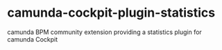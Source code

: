 camunda-cockpit-plugin-statistics
=================================

camunda BPM community extension providing a statistics plugin for camunda Cockpit
